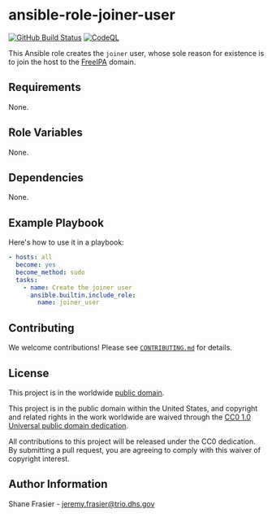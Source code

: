 # ansible-role-joiner-user #

[![GitHub Build Status](https://github.com/cisagov/ansible-role-joiner-user/workflows/build/badge.svg)](https://github.com/cisagov/ansible-role-joiner-user/actions)
[![CodeQL](https://github.com/cisagov/ansible-role-joiner-user/workflows/CodeQL/badge.svg)](https://github.com/cisagov/ansible-role-joiner-user/actions/workflows/codeql-analysis.yml)

This Ansible role creates the `joiner` user, whose sole reason for
existence is to join the host to the
[FreeIPA](https://www.freeipa.org/) domain.

## Requirements ##

None.

## Role Variables ##

None.

<!--
| Variable | Description | Default | Required |
|----------|-------------|---------|----------|
| optional_variable | Describe its purpose. | `default_value` | No |
| required_variable | Describe its purpose. | n/a | Yes |
-->

## Dependencies ##

None.

## Example Playbook ##

Here's how to use it in a playbook:

```yaml
- hosts: all
  become: yes
  become_method: sudo
  tasks:
    - name: Create the joiner user
      ansible.builtin.include_role:
        name: joiner_user
```

## Contributing ##

We welcome contributions!  Please see [`CONTRIBUTING.md`](CONTRIBUTING.md) for
details.

## License ##

This project is in the worldwide [public domain](LICENSE).

This project is in the public domain within the United States, and
copyright and related rights in the work worldwide are waived through
the [CC0 1.0 Universal public domain
dedication](https://creativecommons.org/publicdomain/zero/1.0/).

All contributions to this project will be released under the CC0
dedication. By submitting a pull request, you are agreeing to comply
with this waiver of copyright interest.

## Author Information ##

Shane Frasier - <jeremy.frasier@trio.dhs.gov>
